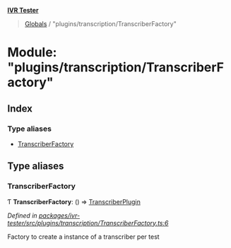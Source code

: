 **[IVR Tester](../README.md)**

> [Globals](../README.md) / "plugins/transcription/TranscriberFactory"

# Module: "plugins/transcription/TranscriberFactory"

## Index

### Type aliases

* [TranscriberFactory](_plugins_transcription_transcriberfactory_.md#transcriberfactory)

## Type aliases

### TranscriberFactory

Ƭ  **TranscriberFactory**: () => [TranscriberPlugin](../interfaces/_plugins_transcription_transcriberplugin_.transcriberplugin.md)

*Defined in [packages/ivr-tester/src/plugins/transcription/TranscriberFactory.ts:6](https://github.com/SketchingDev/ivr-tester/blob/19f91d1/packages/ivr-tester/src/plugins/transcription/TranscriberFactory.ts#L6)*

Factory to create a instance of a transcriber per test
